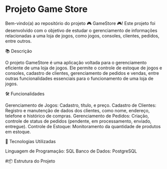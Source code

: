 
# Projeto Game Store

Bem-vindo(a) ao repositório do projeto 🎮 GameStore 🎮! Este projeto foi desenvolvido com o objetivo de estudar o gerenciamento de informações relacionadas a uma loja de jogos, como jogos, consoles, clientes, pedidos, entre outros.

📚 Descrição

O projeto GameStore é uma aplicação voltada para o gerenciamento eficiente de uma loja de jogos. Ele permite o controle de estoque de jogos e consoles, cadastro de clientes, gerenciamento de pedidos e vendas, entre outras funcionalidades essenciais para o funcionamento de uma loja de jogos.

🛠️ Funcionalidades

Gerenciamento de Jogos: Cadastro, título, e preço.
Cadastro de Clientes: Registro e manutenção de dados dos clientes, como nome, endereço, telefone e histórico de compras.
Gerenciamento de Pedidos: Criação, controle de status de pedidos (pendente, em processamento, enviado, entregue).
Controle de Estoque: Monitoramento da quantidade de produtos em estoque.

🚀 Tecnologias Utilizadas

Linguagem de Programação: SQL
Banco de Dados: PostgreSQL

#📦 Estrutura do Projeto




